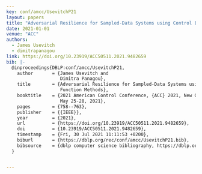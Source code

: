 ```yaml
---
key: conf/amcc/UsevitchP21
layout: papers
title: "Adversarial Resilience for Sampled-Data Systems using Control Barrier Function Methods."
date: 2021-01-01
venue: "ACC"
authors:
  - James Usevitch
  - dimitrapanagou
link: https://doi.org/10.23919/ACC50511.2021.9482659
bib: |-
  @inproceedings{DBLP:conf/amcc/UsevitchP21,
    author       = {James Usevitch and
                    Dimitra Panagou},
    title        = {Adversarial Resilience for Sampled-Data Systems using Control Barrier
                    Function Methods},
    booktitle    = {2021 American Control Conference, {ACC} 2021, New Orleans, LA, USA,
                    May 25-28, 2021},
    pages        = {758--763},
    publisher    = {{IEEE}},
    year         = {2021},
    url          = {https://doi.org/10.23919/ACC50511.2021.9482659},
    doi          = {10.23919/ACC50511.2021.9482659},
    timestamp    = {Fri, 30 Jul 2021 11:11:53 +0200},
    biburl       = {https://dblp.org/rec/conf/amcc/UsevitchP21.bib},
    bibsource    = {dblp computer science bibliography, https://dblp.org}
  }


---
```

